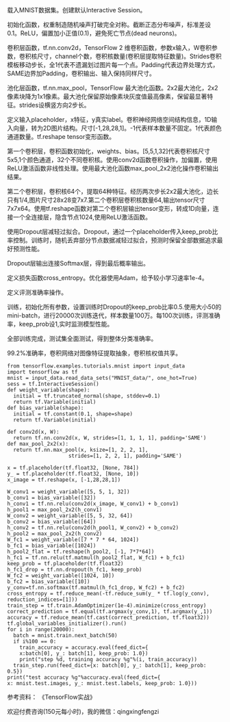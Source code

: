载入MNIST数据集。创建默认Interactive Session。

初始化函数，权重制造随机噪声打破完全对称。截断正态分布噪声，标准差设0.1。ReLU，偏置加小正值(0.1)，避免死亡节点(dead neurons)。

卷积层函数，tf.nn.conv2d，TensorFlow 2 维卷积函数，参数x输入，W卷积参数，卷积核尺寸，channel个数，卷积核数量(卷积层提取特征数量)。Strides卷积模板移动步长，全1代表不遗漏划过图片每一个点。Padding代表边界处理方式，SAME边界加Padding，卷积输出、输入保持同样尺寸。

池化层函数，tf.nn.max_pool，TensorFlow 最大池化函数。2x2最大池化，2x2像素块降为1x1像素。最大池化保留原始像素块灰度值最高像素，保留最显著特征。strides设横竖方向2步长。

定义输入placeholder，x特征，y真实label。卷积神经网络空间结构信息，1D输入向量，转为2D图片结构。尺寸[-1,28,28,1]。-1代表样本数量不固定。1代表颜色通道数量。tf.reshape tensor变形函数。

第一个卷积层，卷积函数初始化，weights、bias。[5,5,1,32]代表卷积核尺寸5x5,1个颜色通道，32个不同卷积核。使用conv2d函数卷积操作，加偏置，使用ReLU激活函数非线性处理。使用最大池化函数max_pool_2x2池化操作卷积输出结果。

第二个卷积层，卷积核64个，提取64种特征。经历两次步长2x2最大池化，边长只有1/4,图片尺寸28x28变7x7.第二个卷积层卷积核数量64,输出tensor尺寸7x7x64。使用tf.reshape函数对第二个卷积层输出tensor变形，转成1D向量，连接一个全连接层，隐含节点1024,使用ReLU激活函数。

使用Dropout层减轻过拟合。Dropout，通过一个placeholder传入keep_prob比率控制。训练时，随机丢弃部分节点数据减轻过拟合，预测时保留全部数据追求最好预测性能。

Dropout层输出连接Softmax层，得到最后概率输出。

定义损失函数cross_entropy。优化器使用Adam，给予较小学习速率1e-4。

定义评测准确率操作。

训练，初始化所有参数，设置训练时Dropout的keep_prob比率0.5.使用大小50的mini-batch，进行20000次训练迭代，样本数量100万。每100次训练，评测准确率，keep_prob设1,实时监测模型性能。

全部训练完成，测试集全面测试，得到整体分类准确率。

99.2%准确率，卷积网络对图像特征提取抽象，卷积核权值共享。

    from tensorflow.examples.tutorials.mnist import input_data
    import tensorflow as tf
    mnist = input_data.read_data_sets("MNIST_data/", one_hot=True)
    sess = tf.InteractiveSession()
    def weight_variable(shape):
      initial = tf.truncated_normal(shape, stddev=0.1)
      return tf.Variable(initial)
    def bias_variable(shape):
      initial = tf.constant(0.1, shape=shape)
      return tf.Variable(initial)
  
    def conv2d(x, W):
      return tf.nn.conv2d(x, W, strides=[1, 1, 1, 1], padding='SAME')
    def max_pool_2x2(x):
      return tf.nn.max_pool(x, ksize=[1, 2, 2, 1],
                        strides=[1, 2, 2, 1], padding='SAME')  
                        
    x = tf.placeholder(tf.float32, [None, 784])
    y_ = tf.placeholder(tf.float32, [None, 10])
    x_image = tf.reshape(x, [-1,28,28,1])
                        
    W_conv1 = weight_variable([5, 5, 1, 32])
    b_conv1 = bias_variable([32])
    h_conv1 = tf.nn.relu(conv2d(x_image, W_conv1) + b_conv1)
    h_pool1 = max_pool_2x2(h_conv1)
    W_conv2 = weight_variable([5, 5, 32, 64])
    b_conv2 = bias_variable([64])
    h_conv2 = tf.nn.relu(conv2d(h_pool1, W_conv2) + b_conv2)
    h_pool2 = max_pool_2x2(h_conv2)
    W_fc1 = weight_variable([7 * 7 * 64, 1024])
    b_fc1 = bias_variable([1024])
    h_pool2_flat = tf.reshape(h_pool2, [-1, 7*7*64])
    h_fc1 = tf.nn.relu(tf.matmul(h_pool2_flat, W_fc1) + b_fc1)
    keep_prob = tf.placeholder(tf.float32)
    h_fc1_drop = tf.nn.dropout(h_fc1, keep_prob)
    W_fc2 = weight_variable([1024, 10])
    b_fc2 = bias_variable([10])
    y_conv=tf.nn.softmax(tf.matmul(h_fc1_drop, W_fc2) + b_fc2)
    cross_entropy = tf.reduce_mean(-tf.reduce_sum(y_ * tf.log(y_conv), reduction_indices=[1]))
    train_step = tf.train.AdamOptimizer(1e-4).minimize(cross_entropy)
    correct_prediction = tf.equal(tf.argmax(y_conv,1), tf.argmax(y_,1))
    accuracy = tf.reduce_mean(tf.cast(correct_prediction, tf.float32))
    tf.global_variables_initializer().run()
    for i in range(20000):
      batch = mnist.train.next_batch(50)
      if i%100 == 0:
        train_accuracy = accuracy.eval(feed_dict={
        x:batch[0], y_: batch[1], keep_prob: 1.0})
        print("step %d, training accuracy %g"%(i, train_accuracy))
      train_step.run(feed_dict={x: batch[0], y_: batch[1], keep_prob: 0.5})
    print("test accuracy %g"%accuracy.eval(feed_dict={
    x: mnist.test.images, y_: mnist.test.labels, keep_prob: 1.0}))

参考资料：
《TensorFlow实战》

欢迎付费咨询(150元每小时)，我的微信：qingxingfengzi